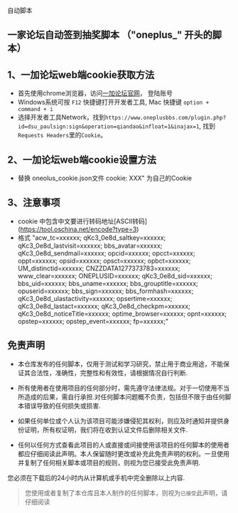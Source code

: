自动脚本

## 一家论坛自动签到抽奖脚本 （"oneplus_" 开头的脚本）
## 1、一加论坛web端cookie获取方法
+ 首先使用chrome浏览器，访问[一加论坛官网](https://www.oneplusbbs.com/)， 登陆账号
+ Windows系统可按 `F12` 快捷键打开开发者工具, Mac 快捷键 `option + command + i`
+ 选择开发者工具Network，找到`https://www.oneplusbbs.com/plugin.php?id=dsu_paulsign:sign&operation=qiandao&infloat=1&inajax=1`, 找到`Requests Headers`里的`Cookie`。

## 2、一加论坛web端cookie设置方法
+ 替换 oneolus_cookie.json文件  cookie: XXX" 为自己的Cookie

## 3、注意事项
+ cookie 中包含中文要进行转码地址[ASCII转码] (https://tool.oschina.net/encode?type=3)
+ 格式  "acw_tc=xxxxxx; qKc3_0e8d_saltkey=xxxxxx; qKc3_0e8d_lastvisit=xxxxxx; bbs_avatar=xxxxxx; qKc3_0e8d_sendmail=xxxxxx; opcid=xxxxxx; opcct=xxxxxx; oppt=xxxxxx; opsid=xxxxxx; opsct=xxxxxx; opbct=xxxxxx; UM_distinctid=xxxxxx; CNZZDATA1277373783=xxxxxx; www_clear=xxxxxx; ONEPLUSID=xxxxxx; qKc3_0e8d_sid=xxxxxx; bbs_uid=xxxxxx; bbs_uname=xxxxxx; bbs_grouptitle=xxxxxx; opuserid=xxxxxx; bbs_sign=xxxxxx; bbs_formhash=xxxxxx; qKc3_0e8d_ulastactivity=xxxxxx; opsertime=xxxxxx; qKc3_0e8d_lastact=xxxxxx; qKc3_0e8d_checkpm=xxxxxx; qKc3_0e8d_noticeTitle=xxxxxx; optime_browser=xxxxxx; opnt=xxxxxx; opstep=xxxxxx; opstep_event=xxxxxx; fp=xxxxxx;"

## 免责声明
- 本仓库发布的任何脚本，仅用于测试和学习研究，禁止用于商业用途，不能保证其合法性，准确性，完整性和有效性，请根据情况自行判断.

- 所有使用者在使用项目的任何部分时，需先遵守法律法规。对于一切使用不当所造成的后果，需自行承担.对任何脚本问题概不负责，包括但不限于由任何脚本错误导致的任何损失或损害.

- 如果任何单位或个人认为该项目可能涉嫌侵犯其权利，则应及时通知并提供身份证明，所有权证明，我们将在收到认证文件后删除相关文件.

- 任何以任何方式查看此项目的人或直接或间接使用该项目的任何脚本的使用者都应仔细阅读此声明。本人保留随时更改或补充此免责声明的权利。一旦使用并复制了任何相关脚本或项目的规则，则视为您已接受此免责声明.

您必须在下载后的24小时内从计算机或手机中完全删除以上内容.

> 您使用或者复制了本仓库且本人制作的任何脚本，则视为`已接受`此声明，请仔细阅读
